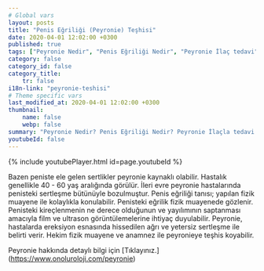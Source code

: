 ```yaml
---
# Global vars
layout: posts
title: "Penis Eğriliği (Peyronie) Teşhisi"
date: 2020-04-01 12:02:00 +0300
published: true
tags: ["Peyronie Nedir", "Penis Eğriliği Nedir", "Peyronie İlaç tedavi", " Peyronie sebep", "Peyronie belirti", "Peyronie ameliyat", "Penis eğriliği düzeltme", "penis eğriliği ameliyatı", "mutluluk çubuğu ameliyatı", "Penil Protez Ameliyatı" , "Penis eğriliği ameliyatı nasıl olur" , "Peyronie" , "Penis Eğriliği" , "peyronie nedeni" , "peyronie teşhis" , "penis eğriliği nedeni" , "Penis neden eğrilir" ]
category: false
category_id: false
category_title:
    tr: false
i18n-link: "peyronie-teshisi"
# Theme specific vars
last_modified_at: 2020-04-01 12:02:00 +0300
thumbnail:
    name: false
    webp: false
summary: "Peyronie Nedir? Penis Eğriliği Nedir? Peyronie İlaçla tedavi edilir mi? Peyronie'nin sebebi? Peyronie belirtileri, Peyronie ameliyatları, Penis Eğriliği düzeltilmesi, penis eğriliği ameliyatı, mutluluk çubuğu ameliyatı, penil protez ameliyatı, Penis eğriliği nasıl düzeltilir, Penis eğriliği ameliyatı nasıl olur"
youtubeId: false
---
```

{% include youtubePlayer.html id=page.youtubeId %}




Bazen peniste ele gelen sertlikler peyronie kaynaklı olabilir. Hastalık genellikle 40 - 60 yaş aralığında görülür. İleri evre peyronie hastalarında penisteki sertleşme bütünüyle bozulmuştur. Penis eğriliği tanısı; yapılan fizik muayene ile kolaylıkla konulabilir. Penisteki eğrilik fizik muayenede gözlenir. Penisteki kireçlenmenin ne derece olduğunun ve yayılımının saptanması amacıyla film ve ultrason görüntülemelerine ihtiyaç duyulabilir. Peyronie, hastalarda ereksiyon esnasında hissedilen ağrı ve yetersiz sertleşme ile belirti verir. Hekim fizik muayene ve anamnez ile peyronieye teşhis koyabilir.


Peyronie hakkında detaylı bilgi için [Tıklayınız.] (https://www.onoluroloji.com/peyronie)
